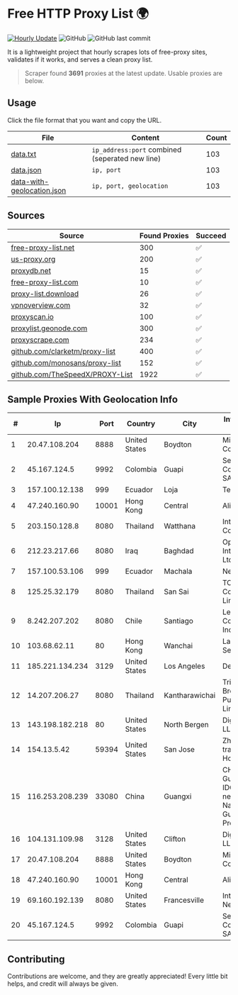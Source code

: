 
# Free HTTP Proxy List 🌍

[![Hourly Update](https://github.com/mertguvencli/http-proxy-list/actions/workflows/main.yml/badge.svg?branch=main)](https://github.com/mertguvencli/http-proxy-list/actions/workflows/main.yml)
![GitHub](https://img.shields.io/github/license/mertguvencli/http-proxy-list)
![GitHub last commit](https://img.shields.io/github/last-commit/mertguvencli/http-proxy-list)

It is a lightweight project that hourly scrapes lots of free-proxy sites, validates if it works, and serves a clean proxy list.


> Scraper found **3691** proxies at the latest update. Usable proxies are below.

## Usage

Click the file format that you want and copy the URL.


|File|Content|Count|
|----|-------|-----|
|[data.txt](https://raw.githubusercontent.com/mertguvencli/http-proxy-list/main/proxy-list/data.txt)|`ip_address:port` combined (seperated new line)|103|
|[data.json](https://raw.githubusercontent.com/mertguvencli/http-proxy-list/main/proxy-list/data.json)|`ip, port`|103|
|[data-with-geolocation.json](https://raw.githubusercontent.com/mertguvencli/http-proxy-list/main/proxy-list/data-with-geolocation.json)|`ip, port, geolocation`|103|

## Sources

|Source|Found Proxies|Succeed|
|------|-------------|-------|
|[free-proxy-list.net](https://free-proxy-list.net)|300|✅|
|[us-proxy.org](https://www.us-proxy.org)|200|✅|
|[proxydb.net](http://proxydb.net)|15|✅|
|[free-proxy-list.com](https://free-proxy-list.com/?page=&port=&type%5B%5D=http&type%5B%5D=https&up_time=0&search=Search)|10|✅|
|[proxy-list.download](https://www.proxy-list.download/HTTP)|26|✅|
|[vpnoverview.com](https://vpnoverview.com/privacy/anonymous-browsing/free-proxy-servers)|32|✅|
|[proxyscan.io](https://www.proxyscan.io)|100|✅|
|[proxylist.geonode.com](https://proxylist.geonode.com/api/proxy-list?limit=300&page=1&sort_by=lastChecked&sort_type=desc&protocols=http,https)|300|✅|
|[proxyscrape.com](https://api.proxyscrape.com/v2/?request=displayproxies&protocol=http&timeout=10000&country=all&ssl=all&anonymity=all)|234|✅|
|[github.com/clarketm/proxy-list](https://raw.githubusercontent.com/clarketm/proxy-list/master/proxy-list-raw.txt)|400|✅|
|[github.com/monosans/proxy-list](https://raw.githubusercontent.com/monosans/proxy-list/main/proxies/http.txt)|152|✅|
|[github.com/TheSpeedX/PROXY-List](https://raw.githubusercontent.com/TheSpeedX/PROXY-List/master/http.txt)|1922|✅|


## Sample Proxies With Geolocation Info

|#|Ip|Port|Country|City|Internet Service Provider|
|-|--|----|-------|----|-------------------------|
|1|20.47.108.204|8888|United States|Boydton|Microsoft Corporation|
|2|45.167.124.5|9992|Colombia|Guapi|Sepcom Comunicaciones SAS|
|3|157.100.12.138|999|Ecuador|Loja|Telconet S.A|
|4|47.240.160.90|10001|Hong Kong|Central|Alibaba.com LLC|
|5|203.150.128.8|8080|Thailand|Watthana|Internet Thailand Company Ltd|
|6|212.23.217.66|8080|Iraq|Baghdad|Optimum Line for Internet Services Ltd.|
|7|157.100.53.106|999|Ecuador|Machala|Nedetel S.A.|
|8|125.25.32.179|8080|Thailand|San Sai|TOT Public Company Limited|
|9|8.242.207.202|8080|Chile|Santiago|Level 3 Communications, Inc.|
|10|103.68.62.11|80|Hong Kong|Wanchai|Layerstack Services Limited|
|11|185.221.134.234|3129|United States|Los Angeles|DediPath|
|12|14.207.206.27|8080|Thailand|Kantharawichai|Triple T Broadband Public Company Limited|
|13|143.198.182.218|80|United States|North Bergen|DigitalOcean, LLC|
|14|154.13.5.42|59394|United States|San Jose|Zhihua Lu trading as HostHub|
|15|116.253.208.239|33080|China|Guangxi|CHINATELECOM Guangxi Nanning IDC networkdescr: Nanning, Guangxi Province, P.R.|
|16|104.131.109.98|3128|United States|Clifton|DigitalOcean, LLC|
|17|20.47.108.204|8888|United States|Boydton|Microsoft Corporation|
|18|47.240.160.90|10001|Hong Kong|Central|Alibaba.com LLC|
|19|69.160.192.139|8080|United States|Francesville|Intelligent Fiber Network|
|20|45.167.124.5|9992|Colombia|Guapi|Sepcom Comunicaciones SAS|



## Contributing

Contributions are welcome, and they are greatly appreciated! Every
little bit helps, and credit will always be given.

